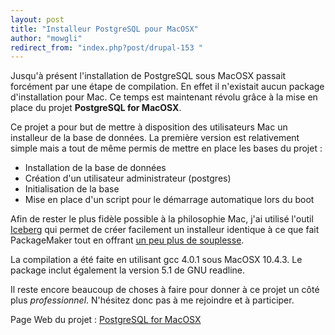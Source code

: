 ```yaml
---
layout: post
title: "Installeur PostgreSQL pour MacOSX"
author: "mowgli"
redirect_from: "index.php?post/drupal-153 "
---
```



<p>Jusqu'à présent l'installation de PostgreSQL sous MacOSX passait forcément par une étape de compilation. En effet il n'existait aucun package d'installation pour Mac. Ce temps est maintenant révolu grâce à la mise en place du projet <a hreh="http://greg.rubyfr.net/pub/?page_id=10"><strong>PostgreSQL for MacOSX</strong></a>.</p>

<!--more-->


<p>

Ce projet a pour but de mettre à disposition des utilisateurs Mac un installeur de la base de données. La première version est relativement simple mais a tout de même permis de mettre en place les bases du projet :

</p>

<ul>

<li>Installation de la base de données</li>

<li>Création d'un utilisateur administrateur (postgres)</li>

<li>Initialisation de la base</li>

<li>Mise en place d'un script pour le démarrage automatique lors du boot</li>

</ul>

<p>

Afin de rester le plus fidèle possible à la philosophie Mac, j'ai utilisé l'outil <a href="http://s.sudre.free.fr/Software/Iceberg.html">Iceberg</a> qui permet de créer facilement un installeur identique à ce que fait PackageMaker tout en offrant <a href="http://s.sudre.free.fr/Software/documentation/Iceberg/French.lproj/documentation/IcebergvsPM.html">un peu plus de souplesse</a>.

</p>

<p>

La compilation a été faite en utilisant gcc 4.0.1 sous MacOSX 10.4.3. Le package inclut également la version 5.1 de GNU readline.

</p>

<p>

Il reste encore beaucoup de choses à faire pour donner à ce projet un côté plus <em>professionnel</em>. N'hésitez donc pas à me rejoindre et à participer.

</p>

<p>

Page Web du projet : <a href="http://greg.rubyfr.net/pub/?page_id=10">PostgreSQL for MacOSX</a>

</p>